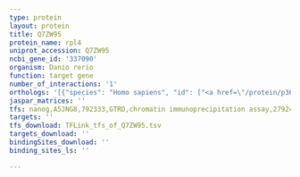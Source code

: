 ```yaml
---
type: protein
layout: protein
title: Q7ZW95
protein_name: rpl4
uniprot_accession: Q7ZW95
ncbi_gene_id: '337090'
organism: Danio rerio
function: target gene
number_of_interactions: '1'
orthologs: '[{"species": "Homo sapiens", "id": ["<a href=\"/protein/p36578\">P36578</a>"]}, {"species": "Mus musculus", "id": ["<a href=\"/protein/q9d8e6\">Q9D8E6</a>"]}, {"species": "Rattus norvegicus", "id": ["<a href=\"/protein/q6p3v9\">Q6P3V9</a>"]}, {"species": "Drosophila melanogaster", "id": ["<a href=\"/protein/p09180\">P09180</a>"]}, {"species": "Caenorhabditis elegans", "id": ["<a href=\"/protein/o02056\">O02056</a>"]}, {"species": "Saccharomyces cerevisiae", "id": ["<a href=\"/protein/p10664\">P10664</a>", "<a href=\"/protein/p49626\">P49626</a>"]}]'
jaspar_matrices: ''
tfs: nanog,A5JNG8,792333,GTRD,chromatin immunoprecipitation assay,27924024%5Buid%5D,No
targets: ''
tfs_download: TFLink_tfs_of_Q7ZW95.tsv
targets_download: ''
bindingSites_download: ''
binding_sites_ls: ''

---
```

